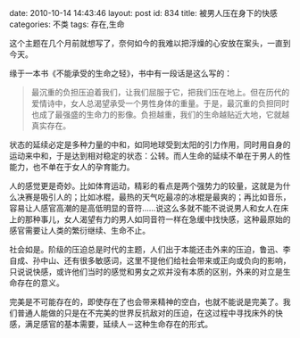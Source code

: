 date: 2010-10-14 14:43:46
layout: post
id: 834
title: 被男人压在身下的快感
categories: 不类
tags: 存在,生命

这个主题在几个月前就想写了，奈何如今的我难以把浮燥的心安放在案头，一直到今天。




缘于一本书《不能承受的生命之轻》，书中有一段话是这么写的：




> 最沉重的负担压迫着我们，让我们屈服于它，把我们压在地上。但在历代的爱情诗中，女人总渴望承受一个男性身体的重量。于是，最沉重的负担同时也成了最强盛的生命力的影像。负担越重，我们的生命越贴近大地，它就越真实存在。






状态的延续必定是多种力量的中和，如同地球受到太阳的引力作用，同时用自身的运动来中和，于是达到相对稳定的状态：公转。而人生命的延续不单在于男人的性能力，也不单在于女人的孕育能力。




人的感觉更是奇妙。比如体育运动，精彩的看点是两个强势力的较量，这就是为什么决赛是吸引人的；比如冰棍，最热的天气吃最凉的冰棍是最爽的；再比如音乐，容易让人感官高潮的是高低明显的音符……说这么多就不能不说说男人和女人在床上的那种事儿，女人渴望有力的男人如同音符一样在急缓中找快感，这种最原始的感官需要让人类的繁衍继续、生命不止。




社会如是。阶级的压迫总是时代的主题，人们出于本能还击外来的压迫，鲁迅、李自成、孙中山、还有很多敏感词，这里不提他们给社会带来或正向或负向的影响，只说说快感，或许他们当时的感觉和男女之欢并没有本质的区别，外来的对立是生命存在的意义。




完美是不可能存在的，即使存在了也会带来精神的空白，也就不能说是完美了。我们普通人能做的只是在不完美的世界反抗敌对的压迫，在这过程中寻找床外的快感，满足感官的基本需要，延续人－这种生命存在的形式。



